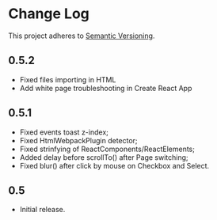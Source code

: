 # Change Log
This project adheres to [Semantic Versioning](http://semver.org/).

## 0.5.2
* Fixed files importing in HTML
* Add white page troubleshooting in Create React App

## 0.5.1
* Fixed events toast z-index;
* Fixed HtmlWebpackPlugin detector;
* Fixed strinfying of ReactComponents/ReactElements;
* Added delay before scrollTo() after Page switching;
* Fixed blur() after click by mouse on Checkbox and Select.

## 0.5
* Initial release.
